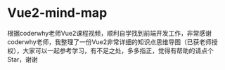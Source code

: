 # Vue2-mind-map
根据coderwhy老师Vue2课程视频，顺利自学找到前端开发工作，非常感谢coderwhy老师，我整理了一份Vue2非常详细的知识点思维导图（已获老师授权），大家可以一起参考学习，有不足之处，多多指正，觉得有帮助的请点个 Star，谢谢

